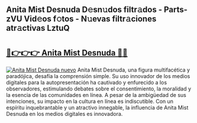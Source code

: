 ## Anita Mist Desnuda D𝚎sn𝚞dos filtr𝚊dos - Parts-zVU Vid𝚎os f𝚘tos - N𝚞evas filtr𝚊ciones atr𝚊ctivas LztuQ

# <h2><a href="http://mbbdm3.tromn.icu/?c=Anita+Mist+Desnuda">🔗👉👉👉 Anita Mist Desnuda 🔗🔗</a></h2>

[![Anita Mist Desnuda nuevo](https://i.imgur.com/pEAQMta.gif)](http://mbbdm3.tromn.icu/?c=Anita+Mist+Desnuda)
Anita Mist Desnuda, una figura multifacética y paradójica, desafía la comprensión simple. Su uso innovador de los medios digitales para la autopresentación ha cautivado y enfurecido a los observadores, estimulando debates sobre el consentimiento, la moralidad y la esencia de las comunidades en línea. A pesar de la ambigüedad de sus intenciones, su impacto en la cultura en línea es indiscutible. Con un espíritu inquebrantable y un atractivo innegable, la influencia de Anita Mist Desnuda en los medios digitales es innovadora.
